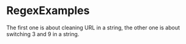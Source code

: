 # RegexExamples

The first one is about cleaning URL in a string, the other one is about switching 3 and 9 in a string.
